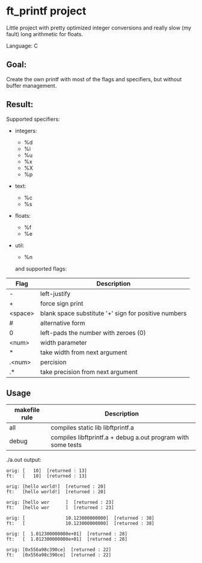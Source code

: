 # ft_printf project

  Little project with pretty optimized integer conversions and really slow (my fault) long arithmetic for floats.
  
  Language: C

## Goal:
  Create the own printf with most of the flags and specifiers, but without buffer management.

## Result:

  Supported specifiers:
  
* integers:
  - %d
  - %i
  - %u
  - %x
  - %X
  - %p
* text:
  - %c
  - %s
* floats:
  - %f
  - %e
* util:
  - %n

  and supported flags:
  
| Flag        | Description                                           |
| ----------- | ----------------------------------------------------- |
| -         | left-justify                                          |
| +         | force sign print                                      |
| \<space\> | blank space substitute '+' sign for positive numbers  |
| #         | alternative form                                      |
| 0         | left-pads the number with zeroes (0)                  |
| \<num\>   | width parameter                                       |
| \*        | take width from next argument                         |
| .\<num\>  | percision                                             |
| .\*       | take precision from next argument                     |



## Usage

| makefile rule  | Description                                           |
| -------------- | ----------------------------------------------------- |
|  all           | compiles static lib libftprintf.a                     |
|  debug         | compiles libftprintf.a + debug a.out program with some tests |

./a.out output:
```
orig: [   10]  [returned : 13]
ft:   [   10]  [returned : 13]

orig: [hello world!]  [returned : 20]
ft:   [hello world!]  [returned : 20]

orig: [hello wor      ]  [returned : 23]
ft:   [hello wor      ]  [returned : 23]

orig: [               10.123000000000]  [returned : 38]
ft:   [               10.123000000000]  [returned : 38]

orig: [  1.012300000000e+01]  [returned : 28]
ft:   [  1.012300000000e+01]  [returned : 28]

orig: [0x556a98c390ce]  [returned : 22]
ft:   [0x556a98c390ce]  [returned : 22]
```

